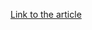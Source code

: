 [Link to the article](https://cert-agid.gov.it/news/malware/semplificare-lanalisi-di-emotet-con-python-e-iced-x86/)
